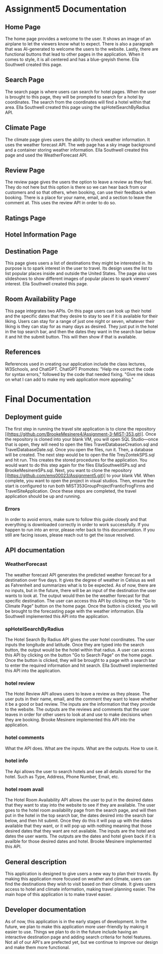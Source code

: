 # Assignment5 Documentation
## Home Page
The home page provides a welcome to the user. It shows an image of an airplane to let the viewers know what to expect. There is also a paragraph that was AI-generated to welcome the users to the website. Lastly, there are functional buttons that lead to other pages in the application. When it comes to style, it is all centered and has a blue-greyish theme.  Ella Southwell created this page.
## Search Page
The search page is where users can search for hotel pages. When the user is brought to this page, they will be prompted to search for a hotel by coordinates. The search from the coordinates will find a hotel within that area. Ella Southwell created this page using the spHotelSearchByRadius API.
## Climate Page
The climate page gives users the ability to check weather information. It uses the weather forecast API. The web page has a sky image background and a container storing weather information. Ella Southwell created this page and used the WeatherForecast API. 
## Review Page
The review page gives the users the option to leave a review as they feel. They do not here but this option is there so we can hear back from our customers and so that others, when booking, can use their feedback when booking. There is a place for your name, email, and a section to leave the comment at. This uses the review API in order to do so.
## Ratings Page

## Hotel Information Page

## Destination Page
This page gives users a list of destinations they might be interested in. Its purpose is to spark interest in the user to travel. Its design uses the list to list popular places inside and outside the United States. The page also uses slideshows to show different images of popular places to spark viewers' interest. Ella Southwell created this page.

## Room Availability Page 
This page integrates two APIs. On this page users can look up their hotel and the specific dates that they desire to stay to see if it is available for their liking. Users can stay for a range of just one night or seven, whatever their liking is they can stay for as many days as desired. They just put in the hotel in the top search bar, and then the dates they want in the search bar below it and hit the submit button. This will then show if that is available.

## References
References used in creating our application include the class lectures, W3Schools, and ChatGPT. 
ChatGPT Promotes: 
"Help me correct the code for syntax errors," followed by the code that needed fixing.
"Give me ideas on what I can add to make my web application more appealing."

# Final Documentation
## Deployment guide
The first step in running the travel site application is to clone the repository [(https://github.com/BrookeMesinere4/Assignment-3-MIST-353.git)]. Once the repository is cloned into your blank VM, you will open SQL Studio—once that is open, they will need to open the files  TravelDatabaseCreation.sql and TravelDatabaseDate.sql. Once you open the files, run it. Then, a database will be created. The next step would be to open the file TreyZontekSPS.sql and hit run. This creates the stored procedures for the application. You would want to do this step again for the files EllaSouthwellSPs.sql and BrookeMesinereSPs.sql. Next, you want to clone the repository [(https://github.com/ems00023/Assignment5.git)] to your blank VM. When complete, you want to open the project in visual studios. Then, ensure the start is configured to run both MIST353GroupProjectFranticFrogFirms and TravelSiteApplication. Once these steps are completed, the travel application should be up and running.
### Errors
In order to avoid errors, make sure to follow this guide closely and that everything is downloaded correctly in order to work successfully.
If you happen to run into an error, please refer back to this documentation. If you still are facing issues, please reach out to get the issue resolved. 

## API documentation
### WeatherForecast 
The weather forecast API generates the predicted weather forecast for a destination over five days. It gives the degree of weather in Celsius as well as Fahrenheit and summarizes what is to be expected. As of now, there are no inputs, but in the future, there will be an input of the destination the user wants to look at. The output would then be the weather forecast for that specific destination. The user can access this API by clicking on the "Go to Climate Page" button on the home page. Once the button is clicked, you will be brought to the forecasting page with the weather information. Ella Southwell implemented this API into the application.

### spHotelSearchByRadius
The Hotel Search By Radius API gives the user hotel coordinates. The user inputs the longitude and latitude. Once they are typed into the search button, the output would be the hotel within that radius. A user can access this API by clicking on the button "Go to Search Page" on the home page. Once the button is clicked, they will be brought to a page with a search bar to enter the required information and hit search. Ella Southwell implemented this API into the application.

### hotel review
The Hotel Review API allows users to leave a review as they please. The user puts in their name, email, and the comment they want to leave whether it be a good or bad review. The inputs are the information that they provide to the website. The outputs are the reviews and comments that the user leaves in order for other users to look at and use to make decisions when they are booking. Brooke Mesinere implemented this API into the application.

### hotel comments
What the API does.
What are the inputs.
	What are the outputs.
	How to use it.

### hotel info
The Api allows the user to search hotels and see all details stored for the hotel. Such as Type, Address, Phone Number, Email, etc.

### hotel room avail
The Hotel Room Availability API allows the user to put in the desired dates that they want to stay into the website to see if they are available. The user goes to the hotel room availability page from the search page, and will then put in the hotel in the top search bar, the dates desired into the search bar below, and then hit submit. Once they do this it will pop up with the dates available that they want, or it will pop up with nothing meaning that those desired dates that they want are not available. The inputs are the hotel and dates the user wants. The outputs are the dates and hotel given back if it is availble for those desired dates and hotel. Brooke Mesinere implemented this API.

## General description 
This application is designed to give users a new way to plan their travels. By making this application more focused on weather and climate, users can find the destinations they wish to visit based on their climate. It gives users access to hotel and climate information, making travel planning easier. The main hope of this application is to make travel easier.
## Developer documentation
As of now, this application is in the early stages of development. In the future, we plan to make this application more user-friendly by making it easier to use. Things we plan to do in the future include having an interactive destination page and adding search criteria for hotel features. Not all of our API's are prefected yet, but we continue to improve our design and make them more functional. 



